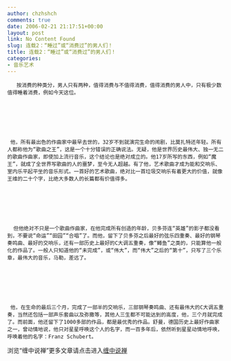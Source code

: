 ```yaml
---
author: chzhshch
comments: true
date: 2006-02-21 21:17:51+00:00
layout: post
link: No Content Found
slug: 连载2：“睡过”或“消费过”的男人们！
title: 连载2：“睡过”或“消费过”的男人们！
categories:
- 音乐艺术
---
```


			

                                                                                                                                       




       按消费的种类分，男人只有两种，值得消费与不值得消费，值得消费的男人中，只有极少数值得睡着消费，例如今天这位。







     他，所有最出色的作曲家中最早去世的，32岁不到就演完生命的闹剧，比莫扎特还年轻。所有人都称他为“歌曲之王”，这是一个十分错误的正确说法。无疑，他是世界历史最伟大、独一无二的歌曲作曲家，即使加上流行音乐，这个结论也是绝对成立的。他17岁所写的东西，例如“魔王”，就成了全世界写歌曲的人的噩梦，至今无人超越。有了他，艺术歌曲才成为能和交响乐、室内乐平起平坐的音乐形式。一首好的艺术歌曲，绝对比一首垃圾交响乐有着更大的价值，就像王维的二十个字，比绝大多数人的长篇都有价值得多。







      但他绝对不只是一个歌曲作曲家，在他完成所有创造的年龄，贝多芬连“英雄”的影子都没看到，不要说“命运”“田园”“合唱”了。而他，留下了贝多芬之后最好的弦乐四重奏、最好的钢琴奏鸣曲、最好的交响乐，还有一部历史上最好的C大调五重奏，像“鳟鱼”之类的，只能算他一般化的作品了。一般人只知道他的“未完成”，或“伟大”，而“伟大”之后的“第十”，只写了三个乐章，最伟大的音乐，马勒，差远了。







     他，在生命的最后三个月，完成了一部半的交响乐，三部钢琴奏鸣曲、还有最伟大的C大调五重奏，当然还包括一部声乐套曲以及弥撒等，其他人三生都不可能达到的高度，他，三个月就完成了。而前面，他还留下了1000多部的作品，都是最优秀的作品。舒曼，德国历史上最好作曲家之一，曾动情地说，他只对星星呼唤这个人的名字，而一百多年后，依然听到星星动情地呼唤，呼唤着他的名字：Franz Schubert。













浏览“缠中说禅”更多文章请点击进入[缠中说禅](http://blog.sina.com.cn/m/chzhshch)










  



















